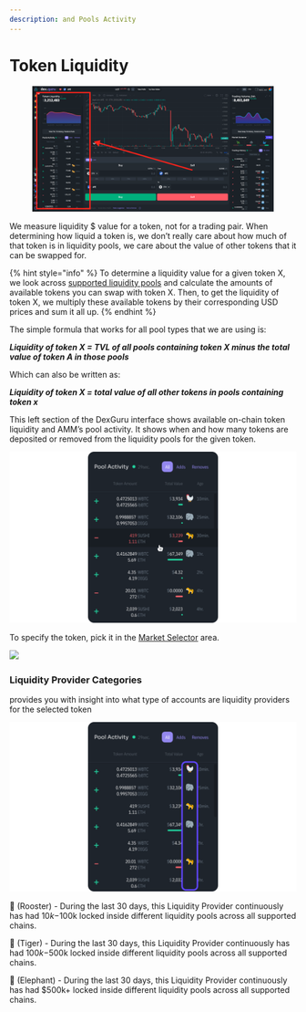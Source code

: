 ```yaml
---
description: and Pools Activity
---
```


# Token Liquidity

<figure><img src="../../.gitbook/assets/Screen Shot 2023-01-18 at 6.01.20 PM.png" alt=""><figcaption></figcaption></figure>

We measure liquidity $ value for a token, not for a trading pair. When determining how liquid a token is, we don’t really care about how much of that token is in liquidity pools, we care about the value of other tokens that it can be swapped for.&#x20;

{% hint style="info" %}
To determine a liquidity value for a given token X, we look across [supported liquidity pools](https://docs.dex.guru/data/supported-dexs-amms) and calculate the amounts of available tokens you can swap with token X. Then, to get the liquidity of token X, we multiply these available tokens by their corresponding USD prices and sum it all up.
{% endhint %}

The simple formula that works for all pool types that we are using is:

_**Liquidity of token X = TVL of all pools containing token X minus the total value of token A in those pools**_

Which can also be written as:

_**Liquidity of token X = total value of all other tokens in pools containing token x**_

This left section of the DexGuru interface shows available on-chain token liquidity and AMM’s pool activity. It shows when and how many tokens are deposited or removed from the liquidity pools for the given token.&#x20;

![](<../../.gitbook/assets/Token Liquidity 01 (1).png>)

To specify the token, pick it in the [Market Selector](https://docs.dex.guru/features/market-selector) area.&#x20;

![
](<../../.gitbook/assets/Token Liquidity 01.png>)

### Liquidity Provider Categories

provides you with insight into what type of accounts are liquidity providers for the selected token

![](<../../.gitbook/assets/Token Liquidity 3.png>)

🐓 (Rooster) - During the last 30 days, this Liquidity Provider continuously has had $10k-$100k locked inside different liquidity pools across all supported chains.

🐅 (Tiger) - During the last 30 days, this Liquidity Provider continuously has had $100k-$500k locked inside different liquidity pools across all supported chains.

🐘 (Elephant) - During the last 30 days, this Liquidity Provider continuously has had $500k+ locked inside different liquidity pools across all supported chains.
